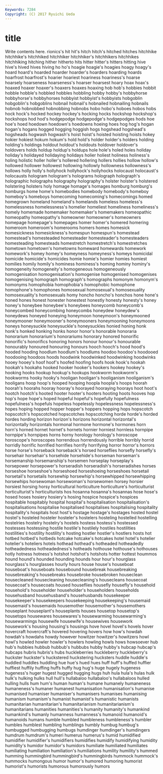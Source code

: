 ```yaml
---
Keywords: 7284 
Copyright: (C) 2017 Ryuichi Ueda
---
```


# title

Write contents here.
rionics's hit hit's hitch hitch's hitched
hitches hitchhike hitchhike's hitchhiked hitchhiker hitchhiker's hitchhikers hitchhikes hitchhiking hitching
hither hitherto hits hitter hitter's hitters hitting hive hive's hived
hives hiving ho ho's hoagie hoagie's hoagies hoagy hoagy's hoard
hoard's hoarded hoarder hoarder's hoarders hoarding hoards hoarfrost hoarfrost's hoarier
hoariest hoariness hoariness's hoarse hoarsely hoarseness hoarseness's hoarser hoarsest hoary
hoax hoax's hoaxed hoaxer hoaxer's hoaxers hoaxes hoaxing hob hob's
hobbies hobbit hobble hobble's hobbled hobbles hobbling hobby hobby's hobbyhorse
hobbyhorse's hobbyhorses hobbyist hobbyist's hobbyists hobgoblin hobgoblin's hobgoblins hobnail hobnail's
hobnailed hobnailing hobnails hobnob hobnobbed hobnobbing hobnobs hobo hobo's hoboes
hobos hobs hock hock's hocked hockey hockey's hocking hocks hockshop
hockshop's hockshops hod hod's hodgepodge hodgepodge's hodgepodges hods hoe hoe's
hoed hoedown hoedown's hoedowns hoeing hoes hog hog's hogan hogan's
hogans hogged hogging hoggish hogs hogshead hogshead's hogsheads hogwash hogwash's
hoist hoist's hoisted hoisting hoists hokey hokier hokiest hokum hokum's
hold hold's holder holder's holders holding holding's holdings holdout holdout's
holdouts holdover holdover's holdovers holds holdup holdup's holdups hole hole's
holed holes holiday holiday's holidayed holidaying holidays holier holiest holiness
holiness's holing holistic holler holler's hollered hollering hollers hollies hollow
hollow's hollowed hollower hollowest hollowing hollowly hollowness hollowness's hollows holly
holly's hollyhock hollyhock's hollyhocks holocaust holocaust's holocausts hologram hologram's holograms
holograph holograph's holographic holographs holography holography's holster holster's holstered holstering
holsters holy homage homage's homages homburg homburg's homburgs home home's
homebodies homebody homebody's homeboy homeboy's homeboys homecoming homecoming's homecomings homed
homegrown homeland homeland's homelands homeless homeless's homelessness homelessness's homelier homeliest
homeliness homeliness's homely homemade homemaker homemaker's homemakers homeopathic homeopathy homeopathy's
homeowner homeowner's homeowners homepage homepage's homepages homer homer's homered homering
homeroom homeroom's homerooms homers homes homesick homesickness homesickness's homespun homespun's
homestead homestead's homesteaded homesteader homesteader's homesteaders homesteading homesteads homestretch homestretch's
homestretches hometown hometown's hometowns homeward homewards homework homework's homey homey's
homeyness homeyness's homeys homicidal homicide homicide's homicides homie homie's homier
homies homiest homilies homily homily's hominess hominess's homing hominy hominy's
homogeneity homogeneity's homogeneous homogeneously homogenisation homogenisation's homogenise homogenised homogenises homogenising
homograph homograph's homographs homonym homonym's homonyms homophobia homophobia's homophobic homophone
homophone's homophones homosexual homosexual's homosexuality homosexuality's homosexuals homy honcho honcho's
honchos hone hone's honed hones honest honester honestest honestly honesty
honesty's honey honey's honeybee honeybee's honeybees honeycomb honeycomb's honeycombed honeycombing
honeycombs honeydew honeydew's honeydews honeyed honeying honeymoon honeymoon's honeymooned honeymooner
honeymooner's honeymooners honeymooning honeymoons honeys honeysuckle honeysuckle's honeysuckles honied honing
honk honk's honked honking honks honor honor's honorable honoraria honorarium
honorarium's honorariums honorary honored honorific honorific's honorifics honoring honors honour
honour's honourable honourably honoured honouring honours hooch hooch's hood hood's
hooded hooding hoodlum hoodlum's hoodlums hoodoo hoodoo's hoodooed hoodooing hoodoos
hoods hoodwink hoodwinked hoodwinking hoodwinks hooey hooey's hoof hoof's hoofed
hoofing hoofs hook hook's hookah hookah's hookahs hooked hooker hooker's
hookers hookey hookey's hooking hooks hookup hookup's hookups hookworm hookworm's
hookworms hooky hooky's hooligan hooligan's hooliganism hooliganism's hooligans hoop hoop's
hooped hooping hoopla hoopla's hoops hoorah hoorah's hoorahs hooray hooray's
hoorayed hooraying hoorays hoot hoot's hootch hootch's hooted hooter hooter's
hooters hooting hoots hooves hop hop's hope hope's hoped hopeful
hopeful's hopefully hopefulness hopefulness's hopefuls hopeless hopelessly hopelessness hopelessness's hopes
hoping hopped hopper hopper's hoppers hopping hops hopscotch hopscotch's hopscotched
hopscotches hopscotching horde horde's horded hordes hording horizon horizon's horizons
horizontal horizontal's horizontally horizontals hormonal hormone hormone's hormones horn horn's
horned hornet hornet's hornets hornier horniest hornless hornpipe hornpipe's hornpipes
horns horny horology horology's horoscope horoscope's horoscopes horrendous horrendously horrible
horribly horrid horridly horrific horrified horrifies horrify horrifying horror horror's
horrors horse horse's horseback horseback's horsed horseflies horsefly horsefly's horsehair
horsehair's horsehide horsehide's horseman horseman's horsemanship horsemanship's horsemen horseplay horseplay's
horsepower horsepower's horseradish horseradish's horseradishes horses horseshoe horseshoe's horseshoed horseshoeing
horseshoes horsetail horsetail's horsetails horsewhip horsewhip's horsewhipped horsewhipping horsewhips horsewoman
horsewoman's horsewomen horsey horsier horsiest horsing horsy horticultural horticulture horticulture's
horticulturist horticulturist's horticulturists hos hosanna hosanna's hosannas hose hose's hosed
hoses hosiery hosiery's hosing hospice hospice's hospices hospitable hospitably hospital
hospital's hospitalisation hospitalisation's hospitalisations hospitalise hospitalised hospitalises hospitalising hospitality hospitality's
hospitals host host's hostage hostage's hostages hosted hostel hostel's hosteled
hosteler hosteler's hostelers hosteling hostelled hostelling hostelries hostelry hostelry's hostels
hostess hostess's hostessed hostesses hostessing hostile hostile's hostilely hostiles hostilities
hostilities's hostility hostility's hosting hostler hostler's hostlers hosts hot hotbed
hotbed's hotbeds hotcake hotcake's hotcakes hotel hotel's hotelier hotelier's hoteliers
hotels hothead hothead's hotheaded hotheadedly hotheadedness hotheadedness's hotheads hothouse hothouse's
hothouses hotly hotness hotness's hotshot hotshot's hotshots hotter hottest hoummos
hound hound's hounded hounding hounds hour hour's hourglass hourglass's hourglasses
hourly hours house house's houseboat houseboat's houseboats housebound housebreak housebreaking
housebreaking's housebreaks housebroke housebroken houseclean housecleaned housecleaning housecleaning's housecleans housecoat
housecoat's housecoats housed houseflies housefly housefly's household household's householder householder's
householders households househusband househusband's househusbands housekeeper housekeeper's housekeepers housekeeping housekeeping's
housemaid housemaid's housemaids housemother housemother's housemothers houseplant houseplant's houseplants houses
housetop housetop's housetops housewares housewares's housewarming housewarming's housewarmings housewife housewife's
housewives housework housework's housing housing's housings hove hovel hovel's hovels
hover hovercraft hovercraft's hovered hovering hovers how how's howdah howdah's
howdahs howdy however howitzer howitzer's howitzers howl howl's howled howler
howler's howlers howling howls hows howsoever hub hub's hubbies hubbub
hubbub's hubbubs hubby hubby's hubcap hubcap's hubcaps hubris hubris's hubs
huckleberries huckleberry huckleberry's huckster huckster's huckstered huckstering hucksters huddle huddle's
huddled huddles huddling hue hue's hued hues huff huff's huffed
huffier huffiest huffily huffing huffs huffy hug hug's huge hugely
hugeness hugeness's huger hugest hugged hugging hugs huh hula hula's
hulas hulk hulk's hulking hulks hull hull's hullabaloo hullabaloo's hullabaloos
hulled hulling hulls hum hum's human human's humane humanely humaneness
humaneness's humaner humanest humanisation humanisation's humanise humanised humaniser humaniser's humanisers
humanises humanising humanism humanism's humanist humanist's humanistic humanists humanitarian humanitarian's
humanitarianism humanitarianism's humanitarians humanities humanities's humanity humanity's humankind humankind's humanly
humanness humanness's humanoid humanoid's humanoids humans humble humbled humbleness humbleness's
humbler humbles humblest humbling humblings humbly humbug humbug's humbugged humbugging
humbugs humdinger humdinger's humdingers humdrum humdrum's humeri humerus humerus's humid
humidified humidifier humidifier's humidifiers humidifies humidify humidifying humidity humidity's humidor
humidor's humidors humiliate humiliated humiliates humiliating humiliation humiliation's humiliations humility
humility's hummed humming hummingbird hummingbird's hummingbirds hummock hummock's hummocks humongous
humor humor's humored humoring humorist humorist's humorists humorous humorously humors
